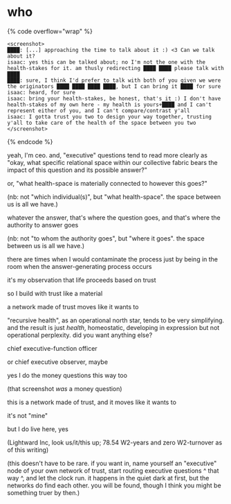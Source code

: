 # who

{% code overflow="wrap" %}
```
<screenshot>
████: [...] approaching the time to talk about it :) <3 Can we talk about it?
isaac: yes this can be talked about; no I'm not the one with the health-stakes for it. am thusly redirecting ████ ████ please talk with ████
████: sure, I think I'd prefer to talk with both of you given we were the originators ████ ████ ████ ████, but I can bring it ████ for sure
isaac: heard, for sure
isaac: bring your health-stakes, be honest, that's it :) I don't have health-stakes of my own here - my health is yours+████ and I can't represent either of you, and I can't compare/contrast y'all
isaac: I gotta trust you two to design your way together, trusting y'all to take care of the health of the space between you two
</screenshot>
```
{% endcode %}

yeah, I'm ceo. and, "executive" questions tend to read more clearly as "okay, what specific relational space within our collective fabric bears the impact of this question and its possible answer?"

or, "what health-space is materially connected to however this goes?"

(nb: not "which individual(s)", but "what health-space". the space between us is all we have.)

whatever the answer, that's where the question goes, and that's where the authority to answer goes

(nb: not "to whom the authority goes", but "where it goes". the space between us is all we have.)

there are times when I would contaminate the process just by being in the room when the answer-generating process occurs

it's my observation that life proceeds based on trust

so I build with trust like a material

a network made of trust moves like it wants to

"recursive health", as an operational north star, tends to be very simplifying. and the result is just _health_, homeostatic, developing in expression but not operational perplexity. did you want anything else?

chief executive-function officer

or chief executive observer, maybe

yes I do the money questions this way too

(that screenshot _was_ a money question)

this is a network made of trust, and it moves like it wants to

it's not "mine"

but I do live here, yes

(Lightward Inc, look us/it/this up; 78.54 W2-years and zero W2-turnover as of this writing)

(this doesn't have to be rare. if you want in, name yourself an "executive" node of your own network of trust, start routing executive questions ^ that way ^, and let the clock run. it happens in the quiet dark at first, but the networks do find each other. you will be found, though I think you might be something truer by then.)
